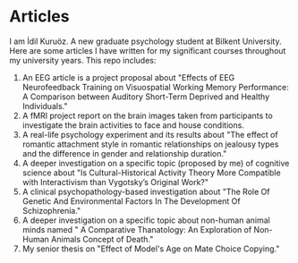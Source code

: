 # Articles
I am İdil Kuruöz. A new graduate psychology student at Bilkent University. Here are some articles I have written for my significant courses throughout my university years. This repo includes:
1. An EEG article is a project proposal about "Effects of EEG Neurofeedback Training on Visuospatial Working Memory Performance: A Comparison between Auditory Short-Term Deprived and Healthy Individuals."
2. A fMRI project report on the brain images taken from participants to investigate the brain activities to face and house conditions.
3. A real-life psychology experiment and its results about "The effect of romantic attachment style in romantic relationships on jealousy types and the difference in gender and relationship duration."
4. A deeper investigation on a specific topic (proposed by me) of cognitive science about "Is Cultural-Historical Activity Theory More Compatible with Interactivism than Vygotsky’s Original Work?"
5. A clinical psychopathology-based investigation about "The Role Of Genetic And Environmental Factors In The Development Of Schizophrenia."
6. A deeper investigation on a specific topic about non-human animal minds named " A Comparative Thanatology: An Exploration of Non-Human Animals Concept of Death."
7. My senior thesis on "Effect of Model's Age on Mate Choice Copying."
